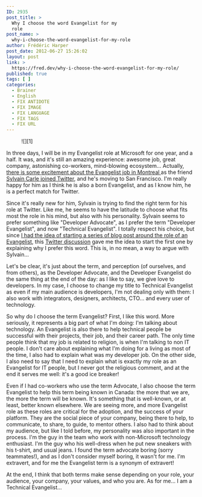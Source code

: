 ```yaml
---
ID: 2935
post_title: >
  Why I choose the word Evangelist for my
  role
post_name: >
  why-i-choose-the-word-evangelist-for-my-role
author: Frédéric Harper
post_date: 2012-06-27 15:26:02
layout: post
link: >
  https://fred.dev/why-i-choose-the-word-evangelist-for-my-role/
published: true
tags: [ ]
categories:
  - Brainer
  - English
  - FIX ANTIDOTE
  - FIX IMAGE
  - FIX LANGUAGE
  - FIX TAGS
  - FIX URL
---
```

<figure>![][1]</figure>
In three days, I will be in my Evangelist role at Microsoft for one year, and a half. It was, and it's still an amazing experience: awesome job, great company, astonishing co-workers, mind-blowing ecosystem... Actually, <a href="https://techno.lapresse.ca/nouvelles/201206/20/01-4536631-un-montrealais-chez-twitter.php" target="_blank" rel="noopener noreferrer">there is some excitement about the Evangelist job in Montreal </a>as the friend <a href="https://www.afroginthevalley.com/en/2012/06/part-deux/" target="_blank" rel="noopener noreferrer">Sylvain Carle joined Twitter</a>, and he's moving to San Francisco. I'm really happy for him as I think he is also a born Evangelist, and as I know him, he is a perfect match for Twitter.

Since it's really new for him, Sylvain is trying to find the right term for his role at Twitter. Like me, he seems to have the latitude to choose what fits most the role in his mind, but also with his personality. Sylvain seems to prefer something like "Developer Advocate", as I prefer the term "Developer Evangelist", and now "Technical Evangelist". I totally respect his choice, but since <a href="https://twitter.com/fharper/status/208024309149597696" target="_blank" rel="noopener noreferrer">I had the idea of starting a series of blog post around the role of an Evangelist</a>, this <a href="https://twitter.com/JpGaudette/status/217777636565467136" target="_blank" rel="noopener noreferrer">Twitter discussion</a> gave me the idea to start the first one by explaining why I prefer this word. This is, in no mean, a way to argue with Sylvain...

Let's be clear, it's just about the term, and perception (of ourselves, and from others), as the Developer Advocate, and the Developer Evangelist do the same thing at the end of the day: as I like to say, we give love to developers. In my case, I choose to change my title to Technical Evangelist as even if my main audience is developers, I'm not dealing only with them: I also work with integrators, designers, architects, CTO... and every user of technology.

So why do I choose the term Evangelist? First, I like this word. More seriously, it represents a big part of what I'm doing: I'm talking about technology. An Evangelist is also there to help technical people be successful with their projects, their job, and their career path. The only time people think that my job is related to religion, is when I'm talking to non IT people. I don't care about explaining what I'm doing for a living as most of the time, I also had to explain what was my developer job. On the other side, I also need to say that I need to explain what is exactly my role as an Evangelist for IT people, but I never got the religious comment, and at the end it serves me well: it's a good ice breaker!

Even if I had co-workers who use the term Advocate, I also choose the term Evangelist to help this term being known in Canada: the more that we are, the more the term will be known. It's something that is well-known, or at least, better known elsewhere. We are seeing more, and more Evangelist role as these roles are critical for the adoption, and the success of your platform. They are the social piece of your company, being there to help, to communicate, to share, to guide, to mentor others. I also had to think about my audience, but like I told before, my personality was also important in the process. I'm the guy in the team who work with non-Microsoft technology enthusiast. I'm the guy who his well-dress when he put new sneakers with his t-shirt, and usual jeans. I found the term advocate boring (sorry teammates!), and as I don't consider myself boring, it wasn't for me. I'm extravert, and for me the Evangelist term is a synonym of extravert!

At the end, I think that both terms make sense depending on your role, your audience, your company, your values, and who you are. As for me... I am a Technical Evangelist...

 [1]: http://fred.dev/wp-content/uploads/2012/06/evangelist.jpg "evangelist"